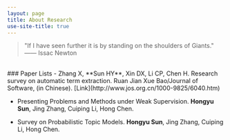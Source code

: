 ```yaml
---
layout: page
title: About Research
use-site-title: true
---
```


> "If I have seen further it is by standing on the shoulders of Giants."
——  Issac Newton

<br/>
### Paper Lists
- Zhang X, **Sun HY**, Xin DX, Li CP, Chen H. Research survey on automatic term extraction. Ruan Jian Xue Bao/Journal of Software, (in Chinese). [Link](http://www.jos.org.cn/1000-9825/6040.htm)

- Presenting Problems and Methods under Weak Supervision. **Hongyu Sun**, Jing Zhang, Cuiping Li, Hong Chen.

- Survey on Probabilistic Topic Models. **Hongyu Sun**, Jing Zhang, Cuiping Li, Hong Chen.